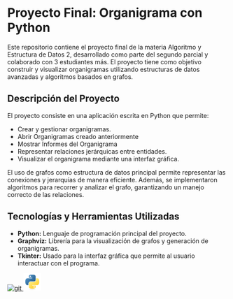 # Proyecto Final: Organigrama con Python

Este repositorio contiene el proyecto final de la materia Algoritmo y Estructura de Datos 2, desarrollado como parte del segundo parcial y colaborado con 3 estudiantes más. El proyecto tiene como objetivo construir y visualizar organigramas utilizando estructuras de datos avanzadas y algoritmos basados en grafos.

## Descripción del Proyecto
El proyecto consiste en una aplicación escrita en Python que permite:
- Crear y gestionar organigramas.
- Abrir Organigramas creado anteriormente
- Mostrar Informes del Organigrama
- Representar relaciones jerárquicas entre entidades.
- Visualizar el organigrama mediante una interfaz gráfica.

El uso de grafos como estructura de datos principal permite representar las conexiones y jerarquías de manera eficiente. Además, se implementaron algoritmos para recorrer y analizar el grafo, garantizando un manejo correcto de las relaciones.

## Tecnologías y Herramientas Utilizadas
- **Python:** Lenguaje de programación principal del proyecto.
- **Graphviz:** Librería para la visualización de grafos y generación de organigramas.
- **Tkinter:** Usado para la interfaz gráfica que permite al usuario interactuar con el programa.

<p align="left"> <a href="https://git-scm.com/" target="_blank" rel="noreferrer"> <img src="https://www.vectorlogo.zone/logos/git-scm/git-scm-icon.svg" alt="git" width="40" height="40"/> </a> <a href="https://www.python.org" target="_blank" rel="noreferrer"> <img src="https://raw.githubusercontent.com/devicons/devicon/master/icons/python/python-original.svg" alt="python" width="40" height="40"/> </a> </p>
